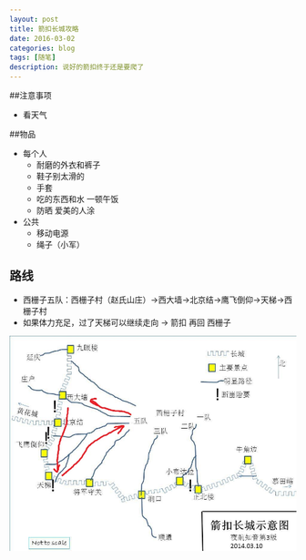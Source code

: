 ```yaml
---
layout: post
title: 箭扣长城攻略
date: 2016-03-02
categories: blog
tags: [随笔]
description: 说好的箭扣终于还是要爬了
---
```



##注意事项

  - 看天气
  
##物品

  - 每个人
    - 耐磨的外衣和裤子
    - 鞋子别太滑的
    - 手套 
    - 吃的东西和水 一顿午饭 
    - 防晒 爱美的人涂
  - 公共
    - 移动电源
    - 绳子（小军）
	
## 路线

  - 西栅子五队：西栅子村（赵氏山庄）->西大墙->北京结->鹰飞倒仰->天梯->西栅子村
  - 如果体力充足，过了天梯可以继续走向 -> 箭扣 再回 西栅子

![Alt text](/img/箭扣.jpg)
